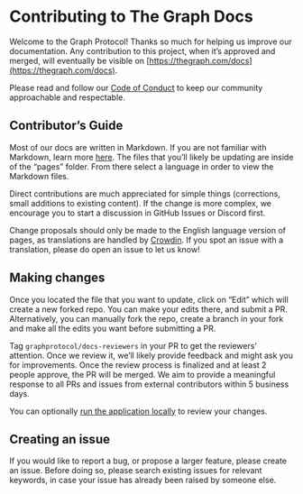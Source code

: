 # Contributing to The Graph Docs

Welcome to the Graph Protocol! Thanks so much for helping us improve our documentation. Any contribution to this project, when it’s approved and merged, will eventually be visible on [https://thegraph.com/docs](https://thegraph.com/docs).

Please read and follow our [Code of Conduct](https://github.com/graphprotocol/graph-node/blob/master/CODE_OF_CONDUCT.md) to keep our community approachable and respectable.

## Contributor’s Guide

Most of our docs are written in Markdown. If you are not familiar with Markdown, learn more [here](https://docs.github.com/en/github/writing-on-github/getting-started-with-writing-and-formatting-on-github/basic-writing-and-formatting-syntax). The files that you’ll likely be updating are inside of the “pages” folder. From there select a language in order to view the Markdown files.

Direct contributions are much appreciated for simple things (corrections, small additions to existing content). If the change is more complex, we encourage you to start a discussion in GitHub Issues or Discord first.

Change proposals should only be made to the English language version of pages, as translations are handled by [Crowdin](https://crowdin.com/). If you spot an issue with a translation, please do open an issue to let us know!

## Making changes

Once you located the file that you want to update, click on “Edit” which will create a new forked repo. You can make your edits there, and submit a PR. Alternatively, you can manually fork the repo, create a branch in your fork and make all the edits you want before submitting a PR.

Tag `graphprotocol/docs-reviewers` in your PR to get the reviewers’ attention. Once we review it, we’ll likely provide feedback and might ask you for improvements. Once the review process is finalized and at least 2 people approve, the PR will be merged. We aim to provide a meaningful response to all PRs and issues from external contributors within 5 business days.

You can optionally [run the application locally](https://github.com/graphprotocol/docs/blob/main/README.md) to review your changes.

## Creating an issue

If you would like to report a bug, or propose a larger feature, please create an issue. Before doing so, please search existing issues for relevant keywords, in case your issue has already been raised by someone else.
